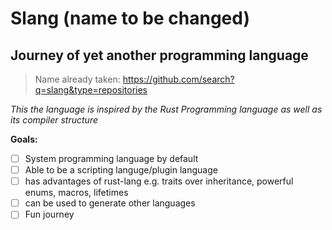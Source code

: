 # Slang (name to be changed)
## Journey of yet another programming language
> Name already taken:
> https://github.com/search?q=slang&type=repositories

*This the language is inspired by the Rust Programming language as well as its compiler structure*

**Goals:**
- [ ] System programming language by default
- [ ] Able to be a scripting languge/plugin language
- [ ] has advantages of rust-lang e.g. traits over inheritance, powerful enums, macros, lifetimes
- [ ] can be used to generate other languages
- [ ] Fun journey